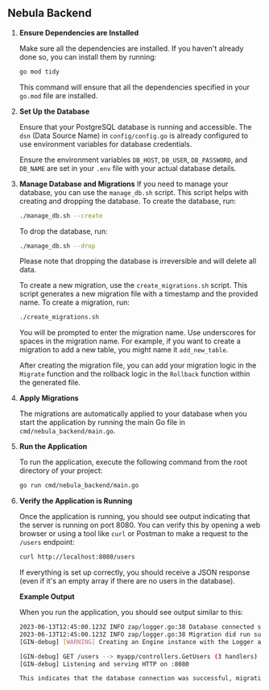 ## Nebula Backend

1. **Ensure Dependencies are Installed**

   Make sure all the dependencies are installed. If you haven't already done so, you can install them by running:
    ```bash
   go mod tidy
    ```
   This command will ensure that all the dependencies specified in your `go.mod` file are installed.

2. **Set Up the Database**

   Ensure that your PostgreSQL database is running and accessible. The `dsn` (Data Source Name) in `config/config.go` is already configured to use environment variables for database credentials. 

   Ensure the environment variables `DB_HOST`, `DB_USER`, `DB_PASSWORD`, and `DB_NAME` are set in your `.env` file with your actual database details.

3. **Manage Database and Migrations**
   If you need to manage your database, you can use the `manage_db.sh` script. This script helps with creating and dropping the database. To create the database, run:
   ```bash
   ./manage_db.sh --create
   ```

   To drop the database, run:
   ```bash
   ./manage_db.sh --drop
   ```

   Please note that dropping the database is irreversible and will delete all data.

   To create a new migration, use the `create_migrations.sh` script. This script generates a new migration file with a timestamp and the provided name. To create a migration, run:
   ```bash
   ./create_migrations.sh
   ```

   You will be prompted to enter the migration name. Use underscores for spaces in the migration name. For example, if you want to create a migration to add a new table, you might name it `add_new_table`.

   After creating the migration file, you can add your migration logic in the `Migrate` function and the rollback logic in the `Rollback` function within the generated file.

4. **Apply Migrations**

   The migrations are automatically applied to your database when you start the application by running the main Go file in `cmd/nebula_backend/main.go`.

5. **Run the Application**

   To run the application, execute the following command from the root directory of your project:

   ```bash
   go run cmd/nebula_backend/main.go
   ```

6. **Verify the Application is Running**

   Once the application is running, you should see output indicating that the server is running on port 8080. You can verify this by opening a web browser or using a tool like `curl` or Postman to make a request to the `/users` endpoint:

   ```bash
   curl http://localhost:8080/users
   ```

   If everything is set up correctly, you should receive a JSON response (even if it's an empty array if there are no users in the database).

    **Example Output**
    
    When you run the application, you should see output similar to this:
     ```bash
    2023-06-13T12:45:00.123Z INFO zap/logger.go:38 Database connected successfully
    2023-06-13T12:45:00.123Z INFO zap/logger.go:38 Migration did run successfully
    [GIN-debug] [WARNING] Creating an Engine instance with the Logger and Recovery middleware already attached.
    
    [GIN-debug] GET /users --> myapp/controllers.GetUsers (3 handlers)
    [GIN-debug] Listening and serving HTTP on :8080
    
    This indicates that the database connection was successful, migrations were applied, and the server is running on port 8080.
    ```
